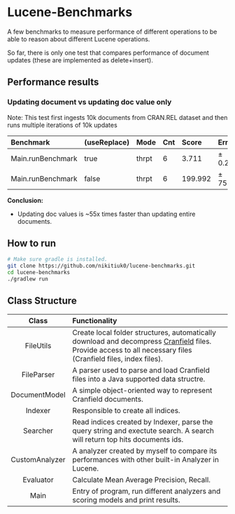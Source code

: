 # Lucene-Benchmarks

A few benchmarks to measure performance of different operations to be able to reason about different Lucene operations.

So far, there is only one test that compares performance of document updates (these are implemented as delete+insert). 

## Performance results
### Updating document vs updating doc value only

Note: This test first ingests 10k documents from CRAN.REL dataset and then runs multiple iterations of 10k updates


|Benchmark        |(useReplace)|Mode |Cnt|Score  |Error   |Units|
|:--              |:--         |:--  |:--|:--    |:--     |:--  |
|Main.runBenchmark|true        |thrpt|6  |3.711  |±  0.206|ops/s|
|Main.runBenchmark|false       |thrpt|6  |199.992|± 75.159|ops/s|

**Conclusion:**

* Updating doc values is ~55x times faster than updating entire documents.

## How to run

```bash
# Make sure gradle is installed.
git clone https://github.com/nikitiuk0/lucene-benchmarks.git
cd lucene-benchmarks
./gradlew run
```

## Class Structure

|Class|Functionality|
|:--:|:--|
|FileUtils|Create local folder structures, automatically download and decompress [Cranfield](http://ir.dcs.gla.ac.uk/resources/test_collections/cran/) files. Provide access to all necessary files (Cranfield files, index files).|
|FileParser|A parser used to parse and load Cranfield files into a Java supported data structre. |
|DocumentModel|A simple object-oriented way to represent Cranfield documents.|
|Indexer|Responsible to create all indices.|
|Searcher|Read indices created by Indexer, parse the query string and exectute search. A search will return top hits documents ids.|
|CustomAnalyzer|A analyzer created by myself to compare its performances with other built-in Analyzer in Lucene.|
|Evaluator|Calculate Mean Average Precision, Recall.|
|Main|Entry of program, run different analyzers and scoring models and print results.|






